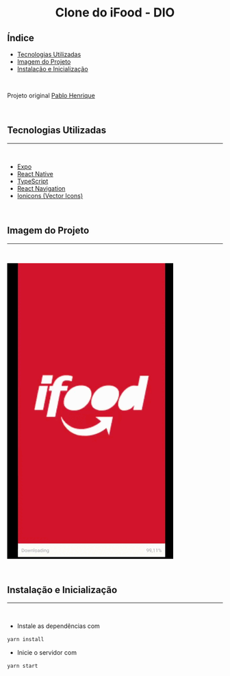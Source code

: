 ﻿<h1 align='center'>Clone do iFood - DIO</h1>

## Índice

- [Tecnologias Utilizadas](#Tecnologias-Utilizadas)
- [Imagem do Projeto](#Imagem-do-Projeto)
- [Instalação e Inicialização](#Instalação-e-Inicialização)

&nbsp;

Projeto original  [Pablo Henrique](https://github.com/pablohdev/app-ifood-clone)

&nbsp;

## Tecnologias Utilizadas

---
&nbsp;

- [Expo](https://expo.dev/)
- [React Native](https://reactnative.dev/)
- [TypeScript](https://www.typescriptlang.org/)
- [React Navigation](https://reactnavigation.org/)
- [Ionicons (Vector Icons)](https://ionic.io/ionicons)


&nbsp;

## Imagem do Projeto

---

&nbsp;

<img align='center' heigth="100" src="assets/ifood.gif"/>

&nbsp;

## Instalação e Inicialização

---
&nbsp;

- Instale as dependências com

```sh
yarn install
```

- Inicie o servidor com

```sh
yarn start
```
